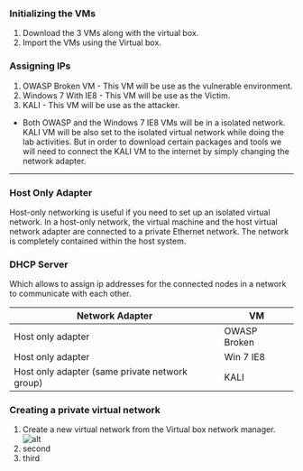 ### Initializing the VMs

1. Download the 3 VMs along with the virtual box.
2. Import the VMs using the Virtual box.

### Assigning IPs

1. OWASP Broken VM - This VM will be use as the vulnerable environment.
2. Windows 7 With IE8 - This VM will be use as the Victim.
3. KALI - This VM will be use as the attacker.

- Both OWASP and the Windows 7 IE8 VMs will be in a isolated network. KALI VM will be also set to the isolated virtual network while doing the lab activities. But in order to download certain packages and tools we will need to connect the KALI VM to the internet by simply changing the network adapter.

----------

### Host Only Adapter
Host-only networking is useful if you need to set up an isolated virtual network. In a host-only network, the virtual machine and the host virtual network adapter are connected to a private Ethernet network. The network is completely contained within the host system. 

### DHCP Server
Which allows to assign ip addresses for the connected nodes in a network to communicate with each other.

| **Network Adapter**      | **VM** |
| ----------- | ----------- |
| Host only adapter      | OWASP Broken       |
| Host only adapter   | Win 7 IE8        |
| Host only adapter (same private network group)   | KALI       |

### Creating a private virtual network

1. Create a new virtual network from the Virtual box network manager.
![alt](https://)
2. second
3. third

